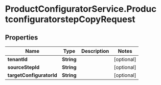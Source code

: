 # ProductConfiguratorService.ProductconfiguratorstepCopyRequest

## Properties

Name | Type | Description | Notes
------------ | ------------- | ------------- | -------------
**tenantId** | **String** |  | [optional] 
**sourceStepId** | **String** |  | [optional] 
**targetConfiguratorId** | **String** |  | [optional] 



